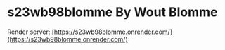 # s23wb98blomme By Wout Blomme

Render server: [https://s23wb98blomme.onrender.com/](https://s23wb98blomme.onrender.com/)

